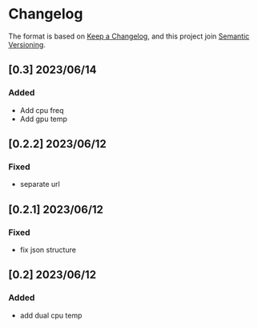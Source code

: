 # Changelog

The format is based on [Keep a Changelog](https://keepachangelog.com/en/1.0.0/),
and this project join [Semantic Versioning](https://semver.org/spec/v2.0.0.html).

<!-- 
## [Unreleased]
### Added
### Changed
### Deprecated
### Removed
### Fixed
### Security
-->

## [0.3] 2023/06/14

### Added

- Add cpu freq
- Add gpu temp

## [0.2.2] 2023/06/12

### Fixed

- separate url

## [0.2.1] 2023/06/12

### Fixed

- fix json structure

## [0.2] 2023/06/12

### Added

- add dual cpu temp
